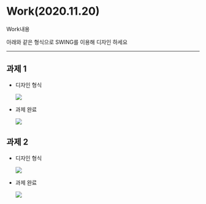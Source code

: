 Work(2020.11.20)
===
Work내용

아래와 같은 형식으로 SWING를 이용해 디자인 하세요

---

## 과제 1

* 디자인 형식

    <img src =https://user-images.githubusercontent.com/74294325/99777736-19810600-2b56-11eb-8808-376f0e5f571b.png>

* 과제 완료

    <img src = https://user-images.githubusercontent.com/74294325/99777787-27368b80-2b56-11eb-977f-c365840177a6.png>

## 과제 2

* 디자인 형식

    <img src =https://user-images.githubusercontent.com/74294325/99782856-0e7da400-2b5d-11eb-99f1-49264a1a5390.png>

* 과제 완료

    <img src =https://user-images.githubusercontent.com/74294325/99782938-235a3780-2b5d-11eb-850b-b8ec56c03ae5.png>